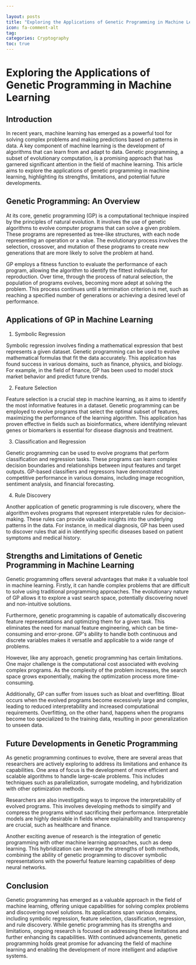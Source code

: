 ```yaml
---

layout: posts
title: "Exploring the Applications of Genetic Programming in Machine Learning"
icon: fa-comment-alt
tag:      
categories: Cryptography
toc: true
---
```




# Exploring the Applications of Genetic Programming in Machine Learning

## Introduction

In recent years, machine learning has emerged as a powerful tool for solving complex problems and making predictions based on patterns in data. A key component of machine learning is the development of algorithms that can learn from and adapt to data. Genetic programming, a subset of evolutionary computation, is a promising approach that has garnered significant attention in the field of machine learning. This article aims to explore the applications of genetic programming in machine learning, highlighting its strengths, limitations, and potential future developments.

## Genetic Programming: An Overview

At its core, genetic programming (GP) is a computational technique inspired by the principles of natural evolution. It involves the use of genetic algorithms to evolve computer programs that can solve a given problem. These programs are represented as tree-like structures, with each node representing an operation or a value. The evolutionary process involves the selection, crossover, and mutation of these programs to create new generations that are more likely to solve the problem at hand.

GP employs a fitness function to evaluate the performance of each program, allowing the algorithm to identify the fittest individuals for reproduction. Over time, through the process of natural selection, the population of programs evolves, becoming more adept at solving the problem. This process continues until a termination criterion is met, such as reaching a specified number of generations or achieving a desired level of performance.

## Applications of GP in Machine Learning

1. Symbolic Regression

Symbolic regression involves finding a mathematical expression that best represents a given dataset. Genetic programming can be used to evolve mathematical formulas that fit the data accurately. This application has found success in various domains, such as finance, physics, and biology. For example, in the field of finance, GP has been used to model stock market behavior and predict future trends.

2. Feature Selection

Feature selection is a crucial step in machine learning, as it aims to identify the most informative features in a dataset. Genetic programming can be employed to evolve programs that select the optimal subset of features, maximizing the performance of the learning algorithm. This application has proven effective in fields such as bioinformatics, where identifying relevant genes or biomarkers is essential for disease diagnosis and treatment.

3. Classification and Regression

Genetic programming can be used to evolve programs that perform classification and regression tasks. These programs can learn complex decision boundaries and relationships between input features and target outputs. GP-based classifiers and regressors have demonstrated competitive performance in various domains, including image recognition, sentiment analysis, and financial forecasting.

4. Rule Discovery

Another application of genetic programming is rule discovery, where the algorithm evolves programs that represent interpretable rules for decision-making. These rules can provide valuable insights into the underlying patterns in the data. For instance, in medical diagnosis, GP has been used to discover rules that aid in identifying specific diseases based on patient symptoms and medical history.

## Strengths and Limitations of Genetic Programming in Machine Learning

Genetic programming offers several advantages that make it a valuable tool in machine learning. Firstly, it can handle complex problems that are difficult to solve using traditional programming approaches. The evolutionary nature of GP allows it to explore a vast search space, potentially discovering novel and non-intuitive solutions.

Furthermore, genetic programming is capable of automatically discovering feature representations and optimizing them for a given task. This eliminates the need for manual feature engineering, which can be time-consuming and error-prone. GP's ability to handle both continuous and discrete variables makes it versatile and applicable to a wide range of problems.

However, like any approach, genetic programming has certain limitations. One major challenge is the computational cost associated with evolving complex programs. As the complexity of the problem increases, the search space grows exponentially, making the optimization process more time-consuming.

Additionally, GP can suffer from issues such as bloat and overfitting. Bloat occurs when the evolved programs become excessively large and complex, leading to reduced interpretability and increased computational requirements. Overfitting, on the other hand, happens when the programs become too specialized to the training data, resulting in poor generalization to unseen data.

## Future Developments in Genetic Programming

As genetic programming continues to evolve, there are several areas that researchers are actively exploring to address its limitations and enhance its capabilities. One area of focus is the development of more efficient and scalable algorithms to handle large-scale problems. This includes techniques such as parallelization, surrogate modeling, and hybridization with other optimization methods.

Researchers are also investigating ways to improve the interpretability of evolved programs. This involves developing methods to simplify and compress the programs without sacrificing their performance. Interpretable models are highly desirable in fields where explainability and transparency are crucial, such as healthcare and finance.

Another exciting avenue of research is the integration of genetic programming with other machine learning approaches, such as deep learning. This hybridization can leverage the strengths of both methods, combining the ability of genetic programming to discover symbolic representations with the powerful feature learning capabilities of deep neural networks.

## Conclusion

Genetic programming has emerged as a valuable approach in the field of machine learning, offering unique capabilities for solving complex problems and discovering novel solutions. Its applications span various domains, including symbolic regression, feature selection, classification, regression, and rule discovery. While genetic programming has its strengths and limitations, ongoing research is focused on addressing these limitations and further enhancing its capabilities. With continued advancements, genetic programming holds great promise for advancing the field of machine learning and enabling the development of more intelligent and adaptive systems.